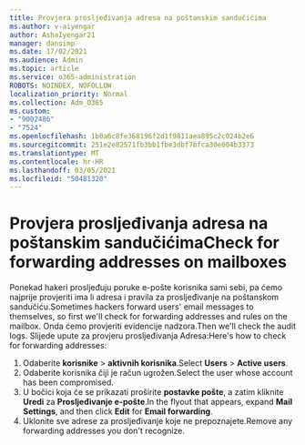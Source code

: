 ```yaml
---
title: Provjera prosljeđivanja adresa na poštanskim sandučićima
ms.author: v-aiyengar
author: AshaIyengar21
manager: dansimp
ms.date: 17/02/2021
ms.audience: Admin
ms.topic: article
ms.service: o365-administration
ROBOTS: NOINDEX, NOFOLLOW
localization_priority: Normal
ms.collection: Adm_O365
ms.custom:
- "9002486"
- "7524"
ms.openlocfilehash: 1b0a6c8fe368196f2d1f9811aea895c2c024b2e6
ms.sourcegitcommit: 251e2e82571fb3bb1fbe3dbf7bfca30e004b3373
ms.translationtype: MT
ms.contentlocale: hr-HR
ms.lasthandoff: 03/05/2021
ms.locfileid: "50481320"
---
```

# <a name="check-for-forwarding-addresses-on-mailboxes"></a><span data-ttu-id="607c0-102">Provjera prosljeđivanja adresa na poštanskim sandučićima</span><span class="sxs-lookup"><span data-stu-id="607c0-102">Check for forwarding addresses on mailboxes</span></span>

<span data-ttu-id="607c0-103">Ponekad hakeri prosljeđuju poruke e-pošte korisnika sami sebi, pa ćemo najprije provjeriti ima li adresa i pravila za prosljeđivanje na poštanskom sandučiću.</span><span class="sxs-lookup"><span data-stu-id="607c0-103">Sometimes hackers forward users' email messages to themselves, so first we'll check for forwarding addresses and rules on the mailbox.</span></span> <span data-ttu-id="607c0-104">Onda ćemo provjeriti evidencije nadzora.</span><span class="sxs-lookup"><span data-stu-id="607c0-104">Then we'll check the audit logs.</span></span> <span data-ttu-id="607c0-105">Slijede upute za provjeru prosljeđivanja Adresa:</span><span class="sxs-lookup"><span data-stu-id="607c0-105">Here's how to check for forwarding addresses:</span></span>

1. <span data-ttu-id="607c0-106">Odaberite **korisnike**  >  **aktivnih korisnika**.</span><span class="sxs-lookup"><span data-stu-id="607c0-106">Select **Users** > **Active users**.</span></span>
1. <span data-ttu-id="607c0-107">Odaberite korisnika čiji je račun ugrožen.</span><span class="sxs-lookup"><span data-stu-id="607c0-107">Select the user whose account has been compromised.</span></span>
1. <span data-ttu-id="607c0-108">U bočici koja će se prikazati proširite **postavke pošte**, a zatim kliknite **Uredi** za **Prosljeđivanje e-pošte**.</span><span class="sxs-lookup"><span data-stu-id="607c0-108">In the flyout that appears, expand **Mail Settings**, and then click **Edit** for **Email forwarding**.</span></span>
1. <span data-ttu-id="607c0-109">Uklonite sve adrese za prosljeđivanje koje ne prepoznajete.</span><span class="sxs-lookup"><span data-stu-id="607c0-109">Remove any forwarding addresses you don't recognize.</span></span>